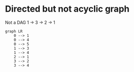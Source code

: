 # Directed but not acyclic graph

Not a DAG 1 -> 3 -> 2 -> 1

```mermaid
graph LR
    0 --> 1
    0 --> 4
    0 --> 5
    1 --> 3
    1 --> 4
    2 --> 1
    3 --> 2
    3 --> 4
```
